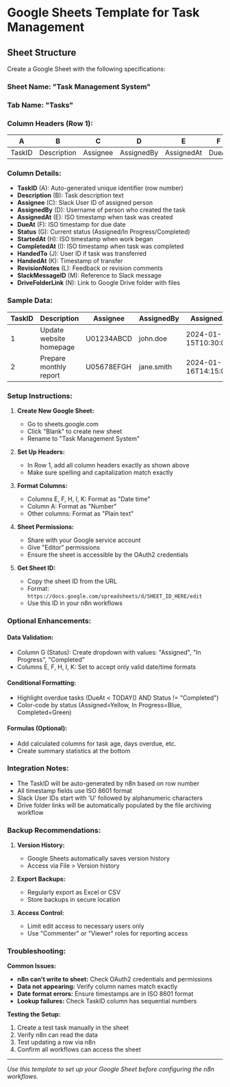 # Google Sheets Template for Task Management

## Sheet Structure

Create a Google Sheet with the following specifications:

### Sheet Name: "Task Management System"
### Tab Name: "Tasks"

### Column Headers (Row 1):

| A | B | C | D | E | F | G | H | I | J | K | L | M | N |
|---|---|---|---|---|---|---|---|---|---|---|---|---|---|
| TaskID | Description | Assignee | AssignedBy | AssignedAt | DueAt | Status | StartedAt | CompletedAt | HandedTo | HandedAt | RevisionNotes | SlackMessageID | DriveFolderLink |

### Column Details:

- **TaskID** (A): Auto-generated unique identifier (row number)
- **Description** (B): Task description text
- **Assignee** (C): Slack User ID of assigned person
- **AssignedBy** (D): Username of person who created the task
- **AssignedAt** (E): ISO timestamp when task was created
- **DueAt** (F): ISO timestamp for due date
- **Status** (G): Current status (Assigned/In Progress/Completed)
- **StartedAt** (H): ISO timestamp when work began
- **CompletedAt** (I): ISO timestamp when task was completed
- **HandedTo** (J): User ID if task was transferred
- **HandedAt** (K): Timestamp of transfer
- **RevisionNotes** (L): Feedback or revision comments
- **SlackMessageID** (M): Reference to Slack message
- **DriveFolderLink** (N): Link to Google Drive folder with files

### Sample Data:

| TaskID | Description | Assignee | AssignedBy | AssignedAt | DueAt | Status | StartedAt | CompletedAt | HandedTo | HandedAt | RevisionNotes | SlackMessageID | DriveFolderLink |
|--------|-------------|----------|------------|------------|-------|--------|-----------|-------------|----------|----------|---------------|----------------|-----------------|
| 1 | Update website homepage | U01234ABCD | john.doe | 2024-01-15T10:30:00Z | 2024-01-20T23:59:59Z | Completed | 2024-01-16T09:00:00Z | 2024-01-19T15:30:00Z | | | | 1642251234.000100 | https://drive.google.com/drive/folders/1ABC... |
| 2 | Prepare monthly report | U05678EFGH | jane.smith | 2024-01-16T14:15:00Z | 2024-01-25T17:00:00Z | In Progress | 2024-01-17T08:30:00Z | | | | | 1642351234.000200 | |

### Setup Instructions:

1. **Create New Google Sheet:**
   - Go to sheets.google.com
   - Click "Blank" to create new sheet
   - Rename to "Task Management System"

2. **Set Up Headers:**
   - In Row 1, add all column headers exactly as shown above
   - Make sure spelling and capitalization match exactly

3. **Format Columns:**
   - Columns E, F, H, I, K: Format as "Date time"
   - Column A: Format as "Number"
   - Other columns: Format as "Plain text"

4. **Sheet Permissions:**
   - Share with your Google service account
   - Give "Editor" permissions
   - Ensure the sheet is accessible by the OAuth2 credentials

5. **Get Sheet ID:**
   - Copy the sheet ID from the URL
   - Format: `https://docs.google.com/spreadsheets/d/SHEET_ID_HERE/edit`
   - Use this ID in your n8n workflows

### Optional Enhancements:

#### Data Validation:
- Column G (Status): Create dropdown with values: "Assigned", "In Progress", "Completed"
- Columns E, F, H, I, K: Set to accept only valid date/time formats

#### Conditional Formatting:
- Highlight overdue tasks (DueAt < TODAY() AND Status != "Completed")
- Color-code by status (Assigned=Yellow, In Progress=Blue, Completed=Green)

#### Formulas (Optional):
- Add calculated columns for task age, days overdue, etc.
- Create summary statistics at the bottom

### Integration Notes:

- The TaskID will be auto-generated by n8n based on row number
- All timestamp fields use ISO 8601 format
- Slack User IDs start with 'U' followed by alphanumeric characters
- Drive folder links will be automatically populated by the file archiving workflow

### Backup Recommendations:

1. **Version History:**
   - Google Sheets automatically saves version history
   - Access via File > Version history

2. **Export Backups:**
   - Regularly export as Excel or CSV
   - Store backups in secure location

3. **Access Control:**
   - Limit edit access to necessary users only
   - Use "Commenter" or "Viewer" roles for reporting access

### Troubleshooting:

**Common Issues:**
- **n8n can't write to sheet:** Check OAuth2 credentials and permissions
- **Data not appearing:** Verify column names match exactly
- **Date format errors:** Ensure timestamps are in ISO 8601 format
- **Lookup failures:** Check TaskID column has sequential numbers

**Testing the Setup:**
1. Create a test task manually in the sheet
2. Verify n8n can read the data
3. Test updating a row via n8n
4. Confirm all workflows can access the sheet

---

*Use this template to set up your Google Sheet before configuring the n8n workflows.*
